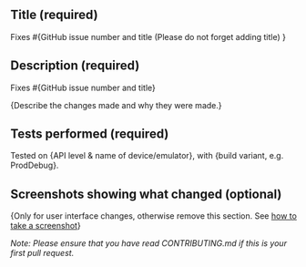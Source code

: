 ## Title (required)

Fixes #{GitHub issue number and title (Please do not forget adding title) } 

## Description (required)

Fixes #{GitHub issue number and title}

{Describe the changes made and why they were made.}

## Tests performed (required)

Tested on {API level & name of device/emulator}, with {build variant, e.g. ProdDebug}.

## Screenshots showing what changed (optional)
 
{Only for user interface changes, otherwise remove this section. See [how to take a screenshot](https://android.stackexchange.com/questions/1759/how-to-take-a-screenshot-with-an-android-device)}

_Note: Please ensure that you have read CONTRIBUTING.md if this is your first pull request._